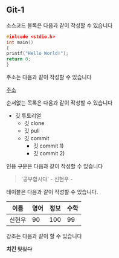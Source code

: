 ## Git-1

소스코드 블록은 다음과 같이 작성할 수 있습니다

```c
#inlcude <stdio.h>
int main()
{
printf("Hello World!");
return 0;
}
```

주소는 다음과 같이 작성할 수 있습니다

[주소](https://eclass3.cau.ac.kr/courses/43617/external_tools/2)

순서없는 목록은 다음과 같이 작성할 수 있습니다

* 깃 튜토리얼
  * 깃 clone
  * 깃 pull
  * 깃 commit
    * 깃 commit 1)
    * 깃 commit 2)

인용 구문은 다음과 같이 작성할 수 있습니다

> '공부합시다' - 신현우 -

테이블은 다음과 같이 작성할 수 있습니다.

이름|영어|정보|수학
---|---|---|---
신현우|90|100|99


강조는 다음과 같이 할 수 있습니다

**치킨**  ~~맛있다~~
